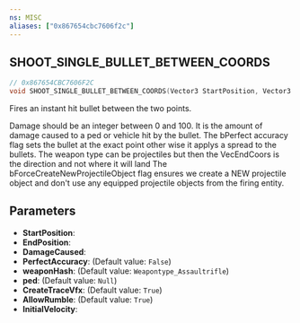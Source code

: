 ```yaml
---
ns: MISC
aliases: ["0x867654cbc7606f2c"]
---
```

## SHOOT_SINGLE_BULLET_BETWEEN_COORDS

```c
// 0x867654CBC7606F2C
void SHOOT_SINGLE_BULLET_BETWEEN_COORDS(Vector3 StartPosition, Vector3 EndPosition, int DamageCaused, bool PerfectAccuracy, Hash weaponHash, Ped ped, bool CreateTraceVfx, bool AllowRumble, float InitialVelocity);
```

Fires an instant hit bullet between the two points.

Damage should be an integer between 0 and 100. It is the amount of damage caused to a ped or vehicle hit by the bullet. The bPerfect accuracy flag sets the bullet at the exact point other wise it applys a spread to the bullets. The weapon type can be projectiles but then the VecEndCoors is the direction and not where it will land The bForceCreateNewProjectileObject flag ensures we create a NEW projectile object and don't use any equipped projectile objects from the firing entity.


## Parameters
* **StartPosition**: 
* **EndPosition**: 
* **DamageCaused**: 
* **PerfectAccuracy**: (Default value: `False`)
* **weaponHash**: (Default value: `Weapontype_Assaultrifle`)
* **ped**: (Default value: `Null`)
* **CreateTraceVfx**: (Default value: `True`)
* **AllowRumble**: (Default value: `True`)
* **InitialVelocity**: 
